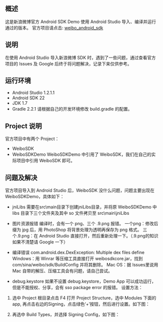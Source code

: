 ## 概述
这是新浪微博官方 Android SDK Demo 使用 Android Studio 导入、编译并运行通过的版本。
官方项目请点击: [weibo_android_sdk](https://github.com/sinaweibosdk/weibo_android_sdk)

## 说明
在使用 Android Studio 导入新浪微博 SDK 时，遇到了一些问题，通过查看官方项目的 Issues 及 Google 后终于将问题解决，记录下来仅供参考。

## 运行环境
- Android Studio 1.2.1.1
- Android SDK 22
- JDK 1.7
- Gradle 2.2.1
请根据自己的开发环境修改 build.gradle 的配置。

## Project 说明
官方项目中有两个 Project：
- WeiboSDK
- WeiboSDKDemo
WeiboSDKDemo 中引用了 WeiboSDK，我们在自己的实际项目中引用 WeiboSDK 即可。

## 问题及解决
官方项目导入到 Android Studio 后，WeiboSDK 没什么问题，问题主要出现在 WeiboSDKDemo，具体如下：

- jniLibs
需要在src\main目录下创建jniLibs目录，并将原 WeiboSDKDemo 中 libs 目录下三个文件夹及其中 so 文件拷贝至 src\main\jniLibs

- 图片资源报错
编译时，会有一个 png、三个 .9.png 报错。
一个png：修改后缀为 jpg 后，用 PhotoShop 将背景处理为透明再保存为 png 格式。
三个.9.png：在 Android Studio 直接打开，然后重新处理一下。（.9.png的知识如果不清楚请 Google 一下）

- 编译错误 com.android.dex.DexException: Multiple dex files define
Windows：用 Winrar 等压缩工具直接打开 weibosdkcore.jar，找到 com/sina/weibo/sdk/BuildConfig 并将其删除。
Mac OS：据 Issues里说用 Mac 自带的解压、压缩工具会有问题，请自己尝试。

- debug.keystore
如果不设置 debug.keystore，Demo App 可以成功运行，但是不能授权、分享，会有 sso package error 的报错。
设置方法：
1. 选中 Project 根目录点击 F4 打开 Project Structure，选中 Modules 下面的 app, 再点击右边的Signing，点击绿色‘+’按钮，然后进行设置。如下图：

2. 再选中 Build Types，并选择 Signing Config，如下图：
